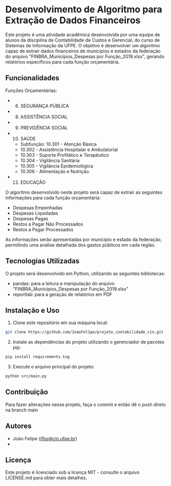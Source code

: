 # Desenvolvimento de Algoritmo para Extração de Dados Financeiros

Este projeto é uma atividade acadêmica desenvolvida por uma equipe de alunos da disciplina de Contabilidade de Custos e Gerencial, do curso de Sistemas de Informação da UFPE. O objetivo é desenvolver um algoritmo capaz de extrair dados financeiros de municípios e estados da federação do arquivo "FINBRA_Municípios_Despesas por Função_2019.xlsx", gerando relatórios específicos para cada função orçamentária.

## Funcionalidades
Funções Orçamentárias:
  - 06. SEGURANÇA PÚBLICA
  - 08. ASSISTÊNCIA SOCIAL 
  - 09. PREVIDÊNCIA SOCIAL
  - 10. SAÚDE
    - Subfunção: 10.301 - Atenção Básica 
    - 10.302 - Assistência Hospitalar e Ambulatorial
    - 10.303 - Suporte Profilático e Terapêutico
    - 10.304 - Vigilância Sanitária
    - 10.305 - Vigilância Epidemiológica
    - 10.306 - Alimentação e Nutrição.
  - 12. EDUCAÇÃO
  
O algoritmo desenvolvido neste projeto será capaz de extrair as seguintes informações para cada função orçamentária:

- Despesas Empenhadas
- Despesas Liquidadas
- Despesas Pagas
- Restos a Pagar Não Processados
- Restos a Pagar Processados

As informações serão apresentadas por município e estado da federação, permitindo uma análise detalhada dos gastos públicos em cada região.

## Tecnologias Utilizadas

O projeto será desenvolvido em Python, utilizando as seguintes bibliotecas:

- pandas: para a leitura e manipulação do arquivo "FINBRA_Municípios_Despesas por Função_2019.xlsx"
- reportlab: para a geração de relatórios em PDF

## Instalação e Uso

1. Clone este repositório em sua máquina local:

```bash
git clone https://github.com/JoaoFel1pe/projeto_contabilidade_cin.git
```

2. Instale as dependências do projeto utilizando o gerenciador de pacotes pip:

```bash
pip install requirements.txg
```

3. Execute o arquivo principal do projeto:

```bash
python src/main.py
```

## Contribuição

Para fazer alterações nesse projeto, faça o commit e então dê o push direto na branch main

## Autores

- João Felipe (jfbs@cin.ufpe.br)
- 

## Licença

Este projeto é licenciado sob a licença MIT - consulte o arquivo LICENSE.md para obter mais detalhes.
